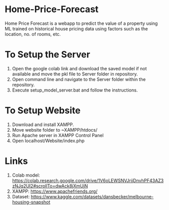 # Home-Price-Forecast
Home Price Forecast is a webapp to predict the value of a property using ML trained on historical house pricing data using factors such as the location, no. of rooms, etc.

# To Setup the Server
1. Open the google colab link and download the saved model if not available and move the pkl file to Server folder in repository.
2. Open command line and navigate to the Server folder within the repository.
3. Execute setup_model_server.bat and follow the instructions.

# To Setup Website
1. Download and install XAMPP.
2. Move website folder to ~XAMPP/htdocs/
3. Run Apache server in XAMPP Control Panel
4. Open localhost/Website/index.php

# Links
1. Colab model: https://colab.research.google.com/drive/1V6oLEWSNVJrjjDnvhPF43AZ3zNJq2UI2#scrollTo=dwAck8jXmUjN
2. XAMPP: https://www.apachefriends.org/
3. Dataset: https://www.kaggle.com/datasets/dansbecker/melbourne-housing-snapshot